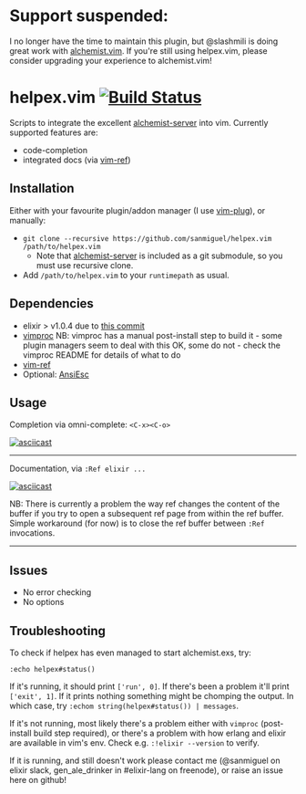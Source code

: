 Support suspended:
==========

I no longer have the time to maintain this plugin, but @slashmili is doing great work with [alchemist.vim](https://github.com/slashmili/alchemist.vim). If you're still using helpex.vim, please consider upgrading your experience to alchemist.vim!


helpex.vim [![Build Status](https://travis-ci.org/sanmiguel/helpex.vim.svg?branch=master)](https://travis-ci.org/sanmiguel/helpex.vim)
==========

Scripts to integrate the excellent [alchemist-server] into vim.
Currently supported features are:

 - code-completion
 - integrated docs (via [vim-ref])

Installation
------------

Either with your favourite plugin/addon manager (I use [vim-plug]), or manually:

 - `git clone --recursive https://github.com/sanmiguel/helpex.vim /path/to/helpex.vim`
   - Note that [alchemist-server] is included as a git submodule, so you must use recursive clone.
 - Add `/path/to/helpex.vim` to your `runtimepath` as usual. 

Dependencies
------------

 - elixir > v1.0.4 due to [this commit](https://github.com/elixir-lang/elixir/commit/8e65562808fe80b0c481dbfcf40e66b8c8872c67)
 - [vimproc] NB: vimproc has a manual post-install step to build it - some plugin managers seem to deal with this OK, some do not - check the vimproc README for details of what to do
 - [vim-ref]
 - Optional: [AnsiEsc]

Usage
-----

  Completion via omni-complete: `<C-x><C-o>`

  [![asciicast](https://asciinema.org/a/27165.png)](https://asciinema.org/a/27165)

  -----

  Documentation, via `:Ref elixir ...`

  [![asciicast](https://asciinema.org/a/27166.png)](https://asciinema.org/a/27166)

  NB: There is currently a problem the way ref changes the content of the buffer if you try to open a subsequent ref page from within the ref buffer. Simple workaround (for now) is to close the ref buffer between `:Ref` invocations.

  -----

Issues
------

 - No error checking
 - No options


Troubleshooting
--------------

To check if helpex has even managed to start alchemist.exs, try:

`:echo helpex#status()`

If it's running, it should print `['run', 0]`. If there's been a problem it'll print `['exit', 1]`. If it prints nothing something might be chomping the output. In which case, try `:echom string(helpex#status()) | messages`.

If it's not running, most likely there's a problem either with `vimproc` (post-install build step required), or there's a problem with how erlang and elixir are available in vim's env. Check e.g. `:!elixir --version` to verify.

If it is running, and still doesn't work please contact me (@sanmiguel on elixir slack, gen_ale_drinker in #elixir-lang on freenode), or raise an issue here on github!


[alchemist-server]: https://github.com/tonini/alchemist-server
[vim-ref]: https://github.com/Thinca/vim-ref
[vimproc]: https://github.com/Shougo/vimproc.vim
[AnsiEsc]: http://www.drchip.org/astronaut/vim/index.html#ANSIESC
[vim-plug]: https://github.com/junegunn/vim-plug

